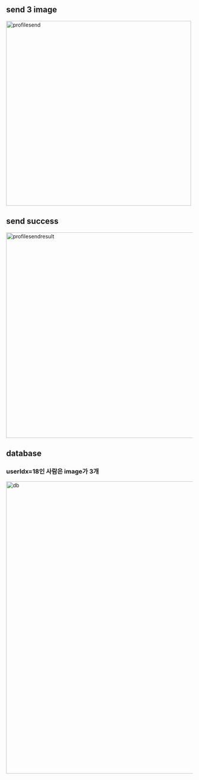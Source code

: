 <h2>send 3 image</h2>
<img width="499" alt="profilesend" src="https://user-images.githubusercontent.com/52529595/84901711-d3c39b80-b0e6-11ea-885e-f7ed9ae6a6a2.PNG">

<h2>send success</h2>
<img width="555" alt="profilesendresult" src="https://user-images.githubusercontent.com/52529595/84901786-ea69f280-b0e6-11ea-9a5a-53d4ed4fff35.PNG">

<h2>database</h2>
<h3>userIdx=18인 사람은 image가 3개</h3>
<img width="789" alt="db" src="https://user-images.githubusercontent.com/52529595/84902042-3ddc4080-b0e7-11ea-9ecb-ea3b370c1595.PNG">
